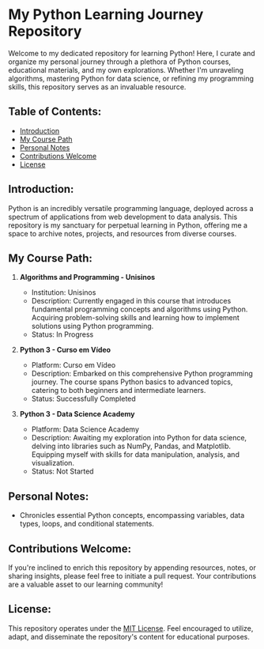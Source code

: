 # My Python Learning Journey Repository

Welcome to my dedicated repository for learning Python! Here, I curate and organize my personal journey through a plethora of Python courses, educational materials, and my own explorations. Whether I'm unraveling algorithms, mastering Python for data science, or refining my programming skills, this repository serves as an invaluable resource.

## Table of Contents:

- [Introduction](#introduction)
- [My Course Path](#my-course-path)
- [Personal Notes](#personal-notes)
- [Contributions Welcome](#contributions-welcome)
- [License](#license)

## Introduction:

Python is an incredibly versatile programming language, deployed across a spectrum of applications from web development to data analysis. This repository is my sanctuary for perpetual learning in Python, offering me a space to archive notes, projects, and resources from diverse courses.

## My Course Path:

1. **Algorithms and Programming - Unisinos**
   - Institution: Unisinos
   - Description: Currently engaged in this course that introduces fundamental programming concepts and algorithms using Python. Acquiring problem-solving skills and learning how to implement solutions using Python programming.
   - Status: In Progress

2. **Python 3 - Curso em Vídeo**
   - Platform: Curso em Vídeo
   - Description: Embarked on this comprehensive Python programming journey. The course spans Python basics to advanced topics, catering to both beginners and intermediate learners.
   - Status: Successfully Completed

3. **Python 3 - Data Science Academy**
   - Platform: Data Science Academy
   - Description: Awaiting my exploration into Python for data science, delving into libraries such as NumPy, Pandas, and Matplotlib. Equipping myself with skills for data manipulation, analysis, and visualization.
   - Status: Not Started

## Personal Notes:

- Chronicles essential Python concepts, encompassing variables, data types, loops, and conditional statements.

## Contributions Welcome:

If you're inclined to enrich this repository by appending resources, notes, or sharing insights, please feel free to initiate a pull request. Your contributions are a valuable asset to our learning community!

## License:

This repository operates under the [MIT License](LICENSE). Feel encouraged to utilize, adapt, and disseminate the repository's content for educational purposes.
